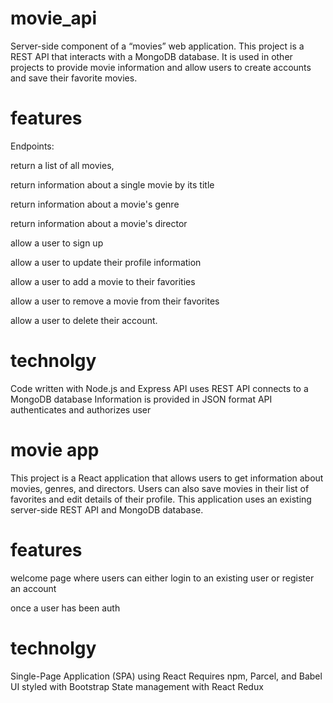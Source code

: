 # movie_api
Server-side component of a “movies” web application. This project is a REST API that interacts with a MongoDB database. It is used in other projects to provide movie information and allow users to create accounts and save their favorite movies.

# features 
Endpoints:

return a list of all movies,
  
return information about a single movie by its title

return information about a movie's genre

return information about a movie's director

allow a user to sign up

allow a user to update their profile information

allow a user to add a movie to their favorities

allow a user to remove a movie from their favorites

allow a user to delete their account.

# technolgy 
Code written with Node.js and Express
API uses REST 
API connects to a MongoDB database
Information is provided in JSON format
API authenticates and authorizes user

# movie app
This project is a React application that allows users to get information about movies, genres, and directors. Users can also save movies in their list of favorites and edit details of their profile. This application uses an existing server-side REST API and MongoDB database.
# features 

welcome page where users can either login to an existing user or register an account 

once a user has been auth

# technolgy
Single-Page Application (SPA) using React
Requires npm, Parcel, and Babel
UI styled with Bootstrap
State management with React Redux

